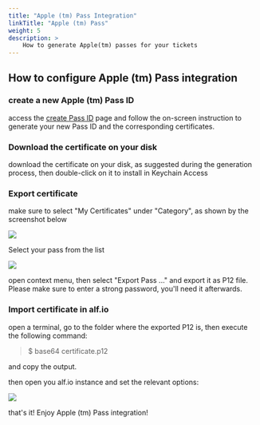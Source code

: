 ```yaml
---
title: "Apple (tm) Pass Integration"
linkTitle: "Apple (tm) Pass"
weight: 5
description: >
    How to generate Apple(tm) passes for your tickets
---
```


## How to configure Apple (tm) Pass integration

### create a new Apple (tm) Pass ID

access the [create Pass ID](https://developer.apple.com/account/ios/identifier/passTypeId/create) page and follow the on-screen instruction to generate your new Pass ID and the corresponding certificates.

### Download the certificate on your disk

download the certificate on your disk, as suggested during the generation process, then double-click on it to install in Keychain Access

### Export certificate

make sure to select "My Certificates" under "Category", as shown by the screenshot below

![](/img/configuration/apple-pass/category.png)

Select your pass from the list

![](/img/configuration/apple-pass/export.png)

open context menu, then select "Export Pass ..." and export it as P12 file.
Please make sure to enter a strong password, you'll need it afterwards.

### Import certificate in alf.io

open a terminal, go to the folder where the exported P12 is, then execute the following command:

> $ base64 certificate.p12

and copy the output.

then open you alf.io instance and set the relevant options:

![](/img/configuration/apple-pass/alfio-options.png)

that's it! Enjoy Apple (tm) Pass integration!